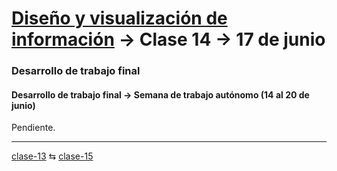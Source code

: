 # [Diseño y visualización de información](https://github.com/profesorfaco/troncal/) → Clase 14 → 17 de junio

### Desarrollo de trabajo final

#### Desarrollo de trabajo final → Semana de trabajo autónomo (14 al 20 de junio)

Pendiente.
_ _ _ _ 

[clase-13](https://github.com/profesorfaco/troncal/blob/main/clase-13/README.md) ⇆ [clase-15](https://github.com/profesorfaco/troncal/blob/main/clase-15/README.md)
